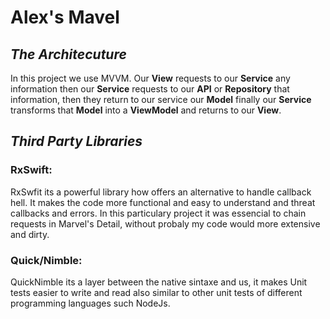 
# **Alex's Mavel**

## *The Architecuture*

In this project we use MVVM. Our **View** requests to our **Service** any information then our **Service** requests to our **API** or **Repository** that information, then they return to our service our **Model** 
finally our **Service** transforms that **Model**  into a **ViewModel** and returns to our **View**.

## *Third Party Libraries*

### RxSwift:
    
RxSwfit its a powerful library how offers an alternative to handle callback hell. It makes the code more functional and easy to understand and threat callbacks and errors. In this particulary project it was essencial to chain requests  in Marvel's Detail, without probaly my code would more extensive and dirty.

### Quick/Nimble:

QuickNimble its a layer between the native sintaxe and us, it makes Unit tests easier to write and read also similar to other unit tests of different programming languages such NodeJs. 



